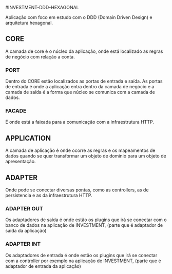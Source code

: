 #INVESTMENT-DDD-HEXAGONAL

Aplicação com foco em estudo com o DDD (Domain Driven Design) e arquitetura hexagonal.

## CORE
A camada de core é o núcleo da aplicação, onde está localizado as regras de negócio com relação a conta.

### PORT
Dentro do CORE estão localizados as portas de entrada e saída. As portas de entrada é onde a aplicação
entra dentro da camada de negócio e a camada de saída é a forma que núcleo se comunica com a camada de dados.

### FACADE
É onde está a faixada para a comunicação com a infraestrutura HTTP.

## APPLICATION
A camada de aplicação é onde ocorre as regras e os mapeamentos de dados quando se quer transformar um objeto de dominio
para um objeto de apresentação.

## ADAPTER
Onde pode se conectar diversas pontas, como as controllers, as de persistencia e as da infraestrutura HTTP.

### ADAPTER OUT
Os adaptadores de saída é onde estão os plugins que irá se conectar com o banco de dados na aplicação de INVESTMENT,
(parte que é adaptador de saída da aplicação)

### ADAPTER INT
Os adaptadores de entrada é onde estão os plugins que irá se conectar com a controller por exemplo na aplicação de INVESTMENT,
(parte que é adaptador de entrada da aplicação) 